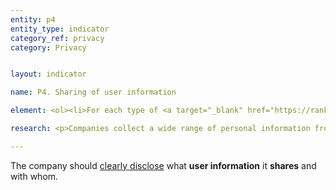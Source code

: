 ```yaml
---
entity: p4
entity_type: indicator
category_ref: privacy
category: Privacy


layout: indicator

name: P4. Sharing of user information

element: <ol><li>For each type of <a target="_blank" href="https://rankingdigitalrights.org/2018-indicators/#userinformation">user information</a> the company collects, does the company <a target="_blank" href="https://rankingdigitalrights.org/2018-indicators/#clearlydisclose">clearly disclose</a> whether it shares that user information?</li><li>For each type of <a target="_blank" href="https://rankingdigitalrights.org/2018-indicators/#userinformation">user information</a> the company shares, does the company <a target="_blank" href="https://rankingdigitalrights.org/2018-indicators/#clearlydisclose">clearly disclose</a> the types of <a target="_blank" href="https://rankingdigitalrights.org/2018-indicators/#thirdparty">third parties</a> with which it shares that user information?</li><li>Does the company <a target="_blank" href="https://rankingdigitalrights.org/2018-indicators/#clearlydisclose">clearly disclose</a> that it may share user information with government(s) or legal authorities?</li><li>For each type of <a target="_blank" href="https://rankingdigitalrights.org/2018-indicators/#userinformation">user information</a> the company shares, does the company <a target="_blank" href="https://rankingdigitalrights.org/2018-indicators/#clearlydisclose">clearly disclose</a> the names of all <a target="_blank" href="https://rankingdigitalrights.org/2018-indicators/#thirdparty">third parties</a> with which it shares user information?</li><li>(For <a target="_blank" href="https://rankingdigitalrights.org/2018-indicators/#mobile">mobile ecosystems</a>): Does the company <a target="_blank" href="https://rankingdigitalrights.org/2018-indicators/#clearlydisclose">clearly disclose</a> that it evaluates whether the <a target="_blank" href="https://rankingdigitalrights.org/2018-indicators/#privacypolicy">privacy policies</a> of third-party <a target="_blank" href="https://rankingdigitalrights.org/2018-indicators/#app">apps</a> made available through its <a target="_blank" href="https://rankingdigitalrights.org/2018-indicators/#appstore">app store</a> disclose what user information the apps share?</li><li>(For <a target="_blank" href="https://rankingdigitalrights.org/2018-indicators/#mobile">mobile ecosystems</a>): Does the company <a target="_blank" href="https://rankingdigitalrights.org/2018-indicators/#clearlydisclose">clearly disclose</a> that it evaluates whether the <a target="_blank" href="https://rankingdigitalrights.org/2018-indicators/#privacypolicy">privacy policies</a> of third-party<a target="_blank" href="https://rankingdigitalrights.org/2018-indicators/#app"> apps</a> made available through its <a target="_blank" href="https://rankingdigitalrights.org/2018-indicators/#appstore">app store</a> disclose the types of third parties with whom they share user information?</li></ol>

research: <p>Companies collect a wide range of personal information from users—from personal details and account profiles to a user’s activities and location. Companies also often share this information with third parties, such as advertisers, governments, and legal authorities. We expect companies to clearly disclose what user information (as RDR defines it) they share and with whom. Company disclosure should specify if it shares user information with governments and with commercial entities. For mobile ecosystems, we expect the company to clearly disclose whether the privacy policies of the apps that are available in its app store specify what user information the apps share with third parties.</p><p>In some cases, laws or regulations may require companies to share certain information or might prohibit or discourage the company from disclosing what user information they share. Researchers will document situations where this is the case, but a company will still lose points if it fails to meet all elements. This represents a situation where the law causes companies to be uncompetitive, and we encourage companies to advocate for laws that enable them to fully respect users’ rights to freedom of expression and privacy.</p><p><b>Potential sources:</b></p><ul><li>Company privacy policy</li><li>Company policies related to sharing data, interaction with third parties</li></ul>

---
```

The company should <a target="_blank" href="https://rankingdigitalrights.org/2018-indicators/#clearlydisclose">clearly disclose</a> what <b>user information</b> it <b>shares</b> and with whom.